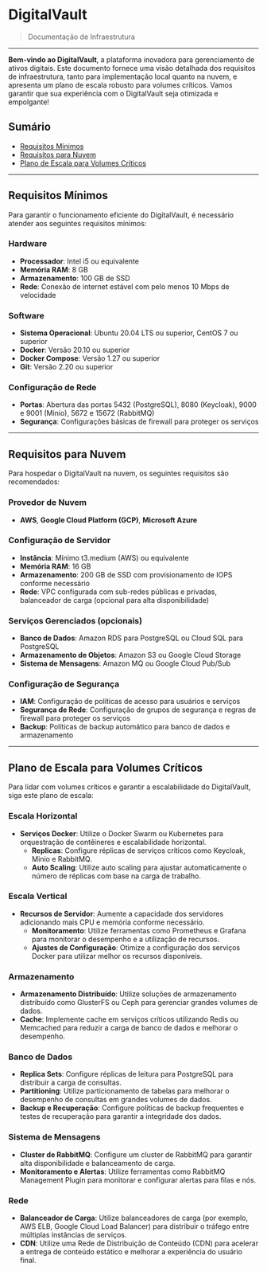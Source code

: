 # DigitalVault 

> Documentação de Infraestrutura

---

**Bem-vindo ao DigitalVault**, a plataforma inovadora para gerenciamento de ativos digitais. Este documento fornece uma visão detalhada dos requisitos de infraestrutura, tanto para implementação local quanto na nuvem, e apresenta um plano de escala robusto para volumes críticos. Vamos garantir que sua experiência com o DigitalVault seja otimizada e empolgante!

## Sumário

- [Requisitos Mínimos](#requisitos-mínimos)
- [Requisitos para Nuvem](#requisitos-para-nuvem)
- [Plano de Escala para Volumes Críticos](#plano-de-escala-para-volumes-críticos)

---

## Requisitos Mínimos

Para garantir o funcionamento eficiente do DigitalVault, é necessário atender aos seguintes requisitos mínimos:

### Hardware

- **Processador**: Intel i5 ou equivalente
- **Memória RAM**: 8 GB
- **Armazenamento**: 100 GB de SSD
- **Rede**: Conexão de internet estável com pelo menos 10 Mbps de velocidade

### Software

- **Sistema Operacional**: Ubuntu 20.04 LTS ou superior, CentOS 7 ou superior
- **Docker**: Versão 20.10 ou superior
- **Docker Compose**: Versão 1.27 ou superior
- **Git**: Versão 2.20 ou superior

### Configuração de Rede

- **Portas**: Abertura das portas 5432 (PostgreSQL), 8080 (Keycloak), 9000 e 9001 (Minio), 5672 e 15672 (RabbitMQ)
- **Segurança**: Configurações básicas de firewall para proteger os serviços

---

## Requisitos para Nuvem

Para hospedar o DigitalVault na nuvem, os seguintes requisitos são recomendados:

### Provedor de Nuvem

- **AWS**, **Google Cloud Platform (GCP)**, **Microsoft Azure**

### Configuração de Servidor

- **Instância**: Mínimo t3.medium (AWS) ou equivalente
- **Memória RAM**: 16 GB
- **Armazenamento**: 200 GB de SSD com provisionamento de IOPS conforme necessário
- **Rede**: VPC configurada com sub-redes públicas e privadas, balanceador de carga (opcional para alta disponibilidade)

### Serviços Gerenciados (opcionais)

- **Banco de Dados**: Amazon RDS para PostgreSQL ou Cloud SQL para PostgreSQL
- **Armazenamento de Objetos**: Amazon S3 ou Google Cloud Storage
- **Sistema de Mensagens**: Amazon MQ ou Google Cloud Pub/Sub

### Configuração de Segurança

- **IAM**: Configuração de políticas de acesso para usuários e serviços
- **Segurança de Rede**: Configuração de grupos de segurança e regras de firewall para proteger os serviços
- **Backup**: Políticas de backup automático para banco de dados e armazenamento

---

## Plano de Escala para Volumes Críticos

Para lidar com volumes críticos e garantir a escalabilidade do DigitalVault, siga este plano de escala:

### Escala Horizontal

- **Serviços Docker**: Utilize o Docker Swarm ou Kubernetes para orquestração de contêineres e escalabilidade horizontal.
  - **Replicas**: Configure réplicas de serviços críticos como Keycloak, Minio e RabbitMQ.
  - **Auto Scaling**: Utilize auto scaling para ajustar automaticamente o número de réplicas com base na carga de trabalho.

### Escala Vertical

- **Recursos de Servidor**: Aumente a capacidade dos servidores adicionando mais CPU e memória conforme necessário.
  - **Monitoramento**: Utilize ferramentas como Prometheus e Grafana para monitorar o desempenho e a utilização de recursos.
  - **Ajustes de Configuração**: Otimize a configuração dos serviços Docker para utilizar melhor os recursos disponíveis.

### Armazenamento


- **Armazenamento Distribuído**: Utilize soluções de armazenamento distribuído como GlusterFS ou Ceph para gerenciar grandes volumes de dados.
- **Cache**: Implemente cache em serviços críticos utilizando Redis ou Memcached para reduzir a carga de banco de dados e melhorar o desempenho.

### Banco de Dados

- **Replica Sets**: Configure réplicas de leitura para PostgreSQL para distribuir a carga de consultas.
- **Partitioning**: Utilize particionamento de tabelas para melhorar o desempenho de consultas em grandes volumes de dados.
- **Backup e Recuperação**: Configure políticas de backup frequentes e testes de recuperação para garantir a integridade dos dados.

### Sistema de Mensagens

- **Cluster de RabbitMQ**: Configure um cluster de RabbitMQ para garantir alta disponibilidade e balanceamento de carga.
- **Monitoramento e Alertas**: Utilize ferramentas como RabbitMQ Management Plugin para monitorar e configurar alertas para filas e nós.

### Rede

- **Balanceador de Carga**: Utilize balanceadores de carga (por exemplo, AWS ELB, Google Cloud Load Balancer) para distribuir o tráfego entre múltiplas instâncias de serviços.
- **CDN**: Utilize uma Rede de Distribuição de Conteúdo (CDN) para acelerar a entrega de conteúdo estático e melhorar a experiência do usuário final.

